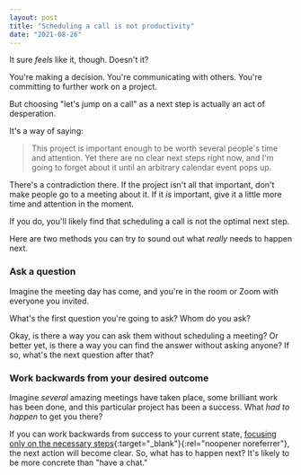 ```yaml
---
layout: post
title: "Scheduling a call is not productivity"
date: "2021-08-26"
---
```


It sure _feels_ like it, though. Doesn't it?

You're making a decision. You're communicating with others. You're committing to further work on a project.

But choosing "let's jump on a call" as a next step is actually an act of desperation.

It's a way of saying:

> This project is important enough to be worth several people's time and attention. Yet there are no clear next steps right now, and I'm going to forget about it until an arbitrary calendar event pops up.

There's a contradiction there. If the project isn't all that important, don't make people go to a meeting about it. If it _is_ important, give it a little more time and attention in the moment.

If you do, you'll likely find that scheduling a call is not the optimal next step.

Here are two methods you can try to sound out what _really_ needs to happen next.

### Ask a question

Imagine the meeting day has come, and you're in the room or Zoom with everyone you invited.

What's the first question you're going to ask? Whom do you ask?

Okay, is there a way you can ask them without scheduling a meeting? Or better yet, is there a way you can find the answer without asking anyone? If so, what's the next question after that?

### Work backwards from your desired outcome

Imagine _several_ amazing meetings have taken place, some brilliant work has been done, and this particular project has been a success. What _had to happen_ to get you there?

If you can work backwards from success to your current state, [focusing only on the necessary steps](https://thomasbcox.com/ToL/2016/06/18/use-assumptive-goal-setting/){:target="_blank"}{:rel="noopener noreferrer"}, the next action will become clear. So, what has to happen next? It's likely to be more concrete than "have a chat."

